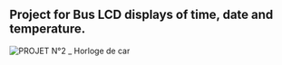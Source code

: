 ## Project for Bus LCD displays of time, date and temperature. 

![PROJET N°2 _ Horloge de car](https://github.com/user-attachments/assets/ac5a8252-1ff8-45e9-810d-123f197d00ae)

